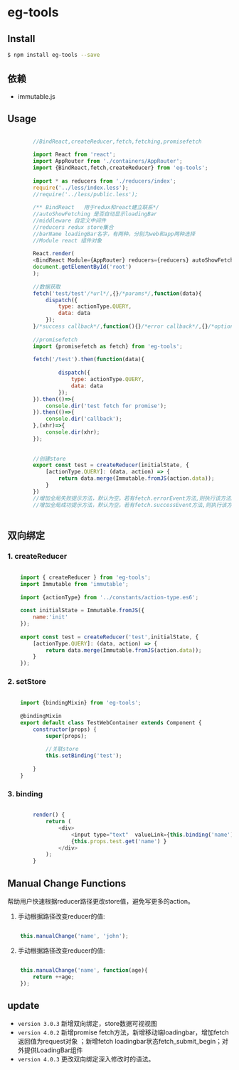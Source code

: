 # eg-tools


## Install

```bash
$ npm install eg-tools --save
```

## 依赖

* immutable.js

## Usage

```js

		//BindReact,createReducer,fetch,fetching,promisefetch
		
		import React from 'react';
		import AppRouter from './containers/AppRouter';
		import {BindReact,fetch,createReducer} from 'eg-tools';
		
		import * as reducers from './reducers/index';
		require('../less/index.less');
		//require('../less/public.less');
		
		/** BindReact   用于redux和react建立联系*/
		//autoShowFetching 是否自动显示loadingBar
		//middleware 自定义中间件
		//reducers redux store集合
		//barName loadingBar名字，有两种，分别为web和app两种选择
		//Module react 组件对象
		
		React.render(
		<BindReact Module={AppRouter} reducers={reducers} autoShowFetching={true} barName="web" middleware={[]} />,
		document.getElementById('root')
		);
		
		//数据获取
		fetch('test/test'/*url*/,{}/*params*/,function(data){
			dispatch({
				type: actionType.QUERY,
				data: data
			});
		}/*success callback*/,function(){}/*error callback*/,{}/*options*/)
		
		//promisefetch
		import {promisefetch as fetch} from 'eg-tools';
		
		fetch('/test').then(function(data){
    
                dispatch({
                    type: actionType.QUERY,
                    data: data
                });
        }).then(()=>{
            console.dir('test fetch for promise');
        }).then(()=>{
            console.dir('callback');
        },(xhr)=>{
            console.dir(xhr);
        });
        
		
		//创建store
		export const test = createReducer(initialState, {
            [actionType.QUERY]: (data, action) => {
                return data.merge(Immutable.fromJS(action.data));
            }
        })
        //增加全局失败提示方法，默认为空。若有fetch.errorEvent方法,则执行该方法。可统一处理。
        //增加全局成功提示方法，默认为空。若有fetch.successEvent方法,则执行该方法
        
```

## 双向绑定

### 1. createReducer

```js
    
    import { createReducer } from 'eg-tools';
    import Immutable from 'immutable';
    
    import {actionType} from '../constants/action-type.es6';
    
    const initialState = Immutable.fromJS({
        name:'init'
    });
    
    export const test = createReducer('test',initialState, {
        [actionType.QUERY]: (data, action) => {
            return data.merge(Immutable.fromJS(action.data));
        }
    });
```

### 2. setStore

```js
    
    import {bindingMixin} from 'eg-tools';
    
    @bindingMixin
    export default class TestWebContainer extends Component {
        constructor(props) {
            super(props);
            
            //关联store
            this.setBinding('test');
    
        }
    }
```

### 3. binding

```js

        render() {
            return (
                <div>
                    <input type="text"  valueLink={this.binding('name')  } />
                    {this.props.test.get('name') }
                </div>
            );
        }
```

## Manual Change Functions

帮助用户快速根据reducer路径更改store值，避免写更多的action。

1. 手动根据路径改变reducer的值:

```js

    this.manualChange('name', 'john');
```

2. 手动根据路径改变reducer的值:

```js

    this.manualChange('name', function(age){
        return ++age;
    });
```


## update

* `version 3.0.3` 新增双向绑定，store数据可视视图
* `version 4.0.2` 新增promise fetch方法，新增移动端loadingbar，增加fetch返回值为request对象 ；新增fetch loadingbar状态fetch_submit_begin；对外提供LoadingBar组件
* `version 4.0.3` 更改双向绑定深入修改时的语法。